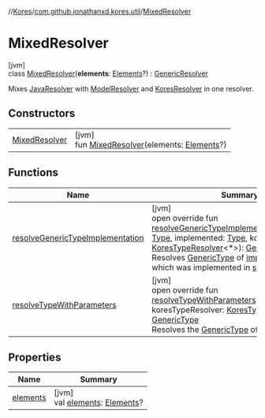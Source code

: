 //[Kores](../../../index.md)/[com.github.jonathanxd.kores.util](../index.md)/[MixedResolver](index.md)

# MixedResolver

[jvm]\
class [MixedResolver](index.md)(**elements**: [Elements](https://docs.oracle.com/javase/8/docs/api/javax/lang/model/util/Elements.html)?) : [GenericResolver](../-generic-resolver/index.md)

Mixes [JavaResolver](../-java-resolver/index.md) with [ModelResolver](../../com.github.jonathanxd.kores.type/-model-resolver/index.md) and [KoresResolver](../-kores-resolver/index.md) in one resolver.

## Constructors

| | |
|---|---|
| [MixedResolver](-mixed-resolver.md) | [jvm]<br>fun [MixedResolver](-mixed-resolver.md)(elements: [Elements](https://docs.oracle.com/javase/8/docs/api/javax/lang/model/util/Elements.html)?) |

## Functions

| Name | Summary |
|---|---|
| [resolveGenericTypeImplementation](resolve-generic-type-implementation.md) | [jvm]<br>open override fun [resolveGenericTypeImplementation](resolve-generic-type-implementation.md)(superType: [Type](https://docs.oracle.com/javase/8/docs/api/java/lang/reflect/Type.html), implemented: [Type](https://docs.oracle.com/javase/8/docs/api/java/lang/reflect/Type.html), koresTypeResolver: [KoresTypeResolver](../../com.github.jonathanxd.kores.type/-kores-type-resolver/index.md)<*>): [GenericType](../../com.github.jonathanxd.kores.type/-generic-type/index.md)<br>Resolves [GenericType](../../com.github.jonathanxd.kores.type/-generic-type/index.md) of [implemented](resolve-generic-type-implementation.md) type, which was implemented in [superType](resolve-generic-type-implementation.md). |
| [resolveTypeWithParameters](resolve-type-with-parameters.md) | [jvm]<br>open override fun [resolveTypeWithParameters](resolve-type-with-parameters.md)(type: [Type](https://docs.oracle.com/javase/8/docs/api/java/lang/reflect/Type.html), koresTypeResolver: [KoresTypeResolver](../../com.github.jonathanxd.kores.type/-kores-type-resolver/index.md)<*>): [GenericType](../../com.github.jonathanxd.kores.type/-generic-type/index.md)<br>Resolves the [GenericType](../../com.github.jonathanxd.kores.type/-generic-type/index.md) of [type](resolve-type-with-parameters.md). |

## Properties

| Name | Summary |
|---|---|
| [elements](elements.md) | [jvm]<br>val [elements](elements.md): [Elements](https://docs.oracle.com/javase/8/docs/api/javax/lang/model/util/Elements.html)? |
